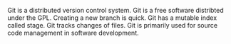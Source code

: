 Git is a distributed version control system.
Git is a free software distribted under the GPL.
Creating a new branch is quick.
Git has a mutable index called stage.
Git tracks changes of files.
Git is primarily used for source code management in software development.
